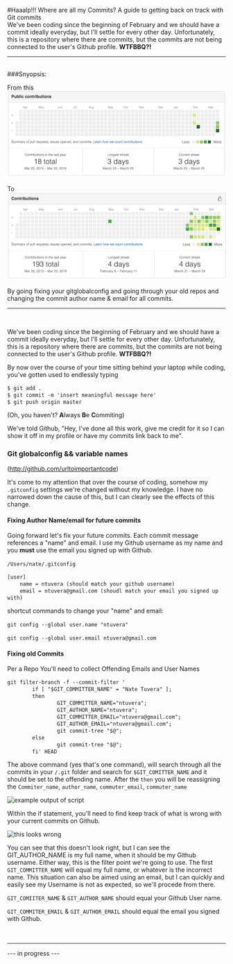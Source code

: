 #Haaalp!!! Where are all my Commits?
A guide to getting back on track with Git commits<br>
We've been coding since the beginning of February and we should have a commit ideally everyday, but I'll settle for every other day.  Unfortunately, this is a repository where there are commits, but the commits are not being connected to the user's Github profile. **WTFBBQ?!**
___
<BR>
###Snyopsis:

From this
![where are all my commits?](assets/images/No_commits_profile.png "Not actually mine")

To
![there they are!](assets/images/Commits_profile.png "Just for display ")

By going fixing your gitglobalconfig and going through your old repos and changing the commit author name & email for all commits.
___

<br>


We've been coding since the beginning of February and we should have a commit ideally everyday, but I'll settle for every other day.  Unfortunately, this is a repository where there are commits, but the commits are not being connected to the user's Github profile. **WTFBBQ?!**
<br>

By now over the course of your time sitting behind your laptop while coding, you've gotten used to endlessly typing 

```
$ git add . 
$ git commit -m 'insert meaningful message here'
$ git push origin master
```
(Oh, you haven't? **A**lways **B**e **C**ommiting)  

We've told Github, "Hey, I've done all this work, give me credit for it so I can show it off in my profile or have my commits link back to me".  

### Git globalconfig && variable names

(http://github.com/urltoimportantcode)

It's come to my attention that over the course of coding, somehow my ```.gitconfig``` settings we're changed without my knowledge.  I have no narrowed down the cause of this, but I can clearly see the effects of this change.  




#### Fixing Author Name/email for future commits

Going forward let's fix your future commits.  Each commit message references a "name" and email.  I use my Github username as my name and you **must** use the email you signed up with Github.


```/Users/nate/.gitconfig```

```
[user]
	name = ntuvera (should match your github username)
	email = ntuvera@gmail.com (shoudl match your email you signed up with)
```

shortcut commands to change your "name" and email:

```git config --global user.name "ntuvera"```

```git config --global user.email ntuvera@gmail.com```


#### Fixing old Commits

Per a Repo You'll need to collect Offending Emails and User Names

```
git filter-branch -f --commit-filter '
        if [ "$GIT_COMMITTER_NAME" = "Nate Tuvera" ];
        then
                GIT_COMMITTER_NAME="ntuvera";
                GIT_AUTHOR_NAME="ntuvera";
                GIT_COMMITTER_EMAIL="ntuvera@gmail.com";
                GIT_AUTHOR_EMAIL="ntuvera@gmail.com";
                git commit-tree "$@";
        else
                git commit-tree "$@";
        fi' HEAD
```

The above command (yes that's one command), will search through all the commits in your ```/.git``` folder and search for ```$GIT_COMITTER_NAME``` and it should be set to the offending name.  After the `then` you will be reassigning the ```Commiter_name```, ```author_name```, ```commuter_email```, `commuter_name`


![example output of script](assets/images/Script_example.png "example of script running and then force pushing to repo")



Within the if statement, you'll need to find keep track of what is wrong with your current commits on Github.

![this looks wrong](assets/images/Commit_specific_error.png "In this case my email and name are both wrong")

You can see that this doesn't look right, but I can see the GIT_AUTHOR_NAME is my full name, when it should be my Github username.  Either way, this is the filter point we're going to use.
The first ```GIT_COMMITTER_NAME``` will equal my full name, or whatever is the incorrect name.  This situation can also be aimed using an email, but I can quickly and easily see my Username is not as expected, so we'll procede from there.

```GIT_COMIITER_NAME``` & ```GIT_AUTHOR_NAME``` should equal your Github User name.

```GIT_COMMITER_EMAIL``` & ```GIT_AUTHOR_EMAIL``` should equal the email you signed with Github.
<BR>
<BR>
<BR>

***

--- in progress ---

